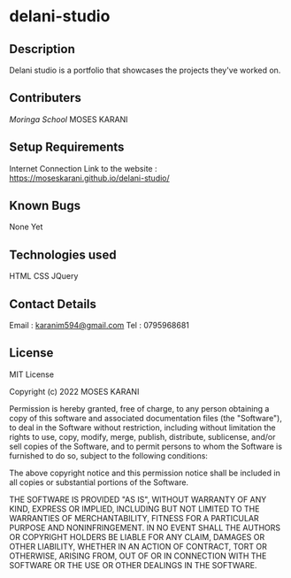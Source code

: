 # delani-studio
## Description 
Delani studio is a portfolio that showcases the projects they've worked on.
## Contributers 
*Moringa School* MOSES KARANI
## Setup Requirements
Internet Connection
Link to the website : https://moseskarani.github.io/delani-studio/
## Known Bugs
None Yet
## Technologies used 
HTML
CSS
JQuery
## Contact Details
Email : karanim594@gmail.com
Tel : 0795968681
## License
MIT License

Copyright (c) 2022 MOSES KARANI

Permission is hereby granted, free of charge, to any person obtaining a copy
of this software and associated documentation files (the "Software"), to deal
in the Software without restriction, including without limitation the rights
to use, copy, modify, merge, publish, distribute, sublicense, and/or sell
copies of the Software, and to permit persons to whom the Software is
furnished to do so, subject to the following conditions:

The above copyright notice and this permission notice shall be included in all
copies or substantial portions of the Software.

THE SOFTWARE IS PROVIDED "AS IS", WITHOUT WARRANTY OF ANY KIND, EXPRESS OR
IMPLIED, INCLUDING BUT NOT LIMITED TO THE WARRANTIES OF MERCHANTABILITY,
FITNESS FOR A PARTICULAR PURPOSE AND NONINFRINGEMENT. IN NO EVENT SHALL THE
AUTHORS OR COPYRIGHT HOLDERS BE LIABLE FOR ANY CLAIM, DAMAGES OR OTHER
LIABILITY, WHETHER IN AN ACTION OF CONTRACT, TORT OR OTHERWISE, ARISING FROM,
OUT OF OR IN CONNECTION WITH THE SOFTWARE OR THE USE OR OTHER DEALINGS IN THE
SOFTWARE.

